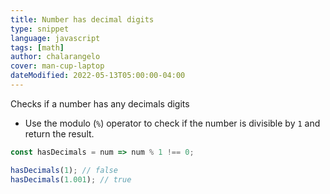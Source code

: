 ```yaml
---
title: Number has decimal digits
type: snippet
language: javascript
tags: [math]
author: chalarangelo
cover: man-cup-laptop
dateModified: 2022-05-13T05:00:00-04:00
---
```


Checks if a number has any decimals digits

- Use the modulo (`%`) operator to check if the number is divisible by `1` and return the result.

```js
const hasDecimals = num => num % 1 !== 0;
```

```js
hasDecimals(1); // false
hasDecimals(1.001); // true
```
